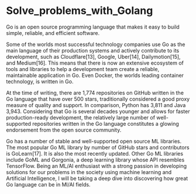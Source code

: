 # Solve_problems_with_Golang

Go is an open source programming language that makes it easy to build simple, reliable, and efficient software.

Some of the worlds most successful technology companies use Go as the main language of their production systems and actively contribute to its development, such as Cloudflare[13], Google, Uber[14], Dailymotion[15], and Medium[16]. This means that there is now an extensive ecosystem of tools and libraries to help a development team create a reliable, maintainable application in Go. Even Docker, the worlds leading container technology, is written in Go.

At the time of writing, there are 1,774 repositories on GitHub written in the Go language that have over 500 stars, traditionally considered a good proxy measure of quality and support. In comparison, Python has 3,811 and Java 3,943. Considering that Go is several decades younger and allows for faster production-ready development, the relatively large number of well-supported repositories written in the Go language constitutes a glowing endorsement from the open source community.

Go has a number of stable and well-supported open source ML libraries. The most popular Go ML library by number of GitHub stars and contributors is GoLearn[17]. It is also the most recently updated. Other Go ML libraries include GoML and Gorgonia, a deep learning library whose API resembles TensorFlow.
 Being an ML/AI enthusiast with a strong passion in developing solutions for our problems in the society using machine learning and Artificial Intelligence, I will be taking a deep dive into discovering how great Go language can be in Ml/AI fields.